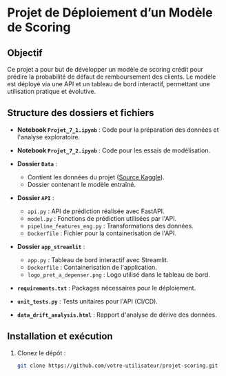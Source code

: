 # Projet de Déploiement d’un Modèle de Scoring

## Objectif
Ce projet a pour but de développer un modèle de scoring crédit pour prédire la probabilité de défaut de remboursement des clients. Le modèle est déployé via une API et un tableau de bord interactif, permettant une utilisation pratique et évolutive.

## Structure des dossiers et fichiers

- **Notebook `Projet_7_1.ipynb`** : Code pour la préparation des données et l'analyse exploratoire.
- **Notebook `Projet_7_2.ipynb`** : Code pour les essais de modélisation.
- **Dossier `Data`** :
  - Contient les données du projet ([Source Kaggle](https://www.kaggle.com/c/home-credit-default-risk/data)).
  - Dossier contenant le modèle entraîné.
  
- **Dossier `API`** :
  - `api.py` : API de prédiction réalisée avec FastAPI.
  - `model.py` : Fonctions de prédiction utilisées par l'API.
  - `pipeline_features_eng.py` : Transformations des données.
  - `Dockerfile` : Fichier pour la containerisation de l'API.
  
- **Dossier `app_streamlit`** :
  - `app.py` : Tableau de bord interactif avec Streamlit.
  - `Dockerfile` : Containerisation de l'application.
  - `logo_pret_a_depenser.png` : Logo utilisé dans le tableau de bord.
  
- **`requirements.txt`** : Packages nécessaires pour le déploiement.
- **`unit_tests.py`** : Tests unitaires pour l'API (CI/CD).
- **`data_drift_analysis.html`** : Rapport d'analyse de dérive des données.

## Installation et exécution

1. Clonez le dépôt :
   ```bash
   git clone https://github.com/votre-utilisateur/projet-scoring.git

 
